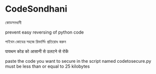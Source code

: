 # CodeSondhani
কোডসনধানী

prevent easy reversing of python code

পাইথন কোডের সহজে রিভার্সিং প্রতিরোধ করুন

पायथन कोड को आसानी से उलटने से रोकें


paste the code you want to secure in the script named codetosecure.py must be less than or equal to 25 kilobytes
